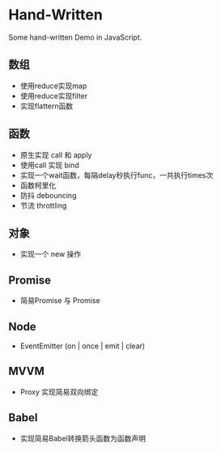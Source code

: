# Hand-Written
Some hand-written Demo in JavaScript.




## 数组
- 使用reduce实现map
- 使用reduce实现filter
- 实现flattern函数

## 函数
- 原生实现 call 和 apply
- 使用call 实现 bind
- 实现一个wait函数，每隔delay秒执行func，一共执行times次
- 函数柯里化
- 防抖 debouncing
- 节流 throttling

## 对象
- 实现一个 new 操作

## Promise
- 简易Promise 与 Promise

## Node
- EventEmitter (on | once | emit | clear)

## MVVM
- Proxy 实现简易双向绑定

## Babel
- 实现简易Babel转换箭头函数为函数声明